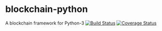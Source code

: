 # blockchain-python
A blockchain framework for Python-3
[![Build Status](https://img.shields.io/travis/peteremiljensen/blockchain-python.svg?maxAge=0)](https://travis-ci.org/peteremiljensen/blockchain-python) [![Coverage Status](https://img.shields.io/coveralls/peteremiljensen/blockchain-python.svg?maxAge=0)](https://coveralls.io/github/peteremiljensen/blockchain-python)
